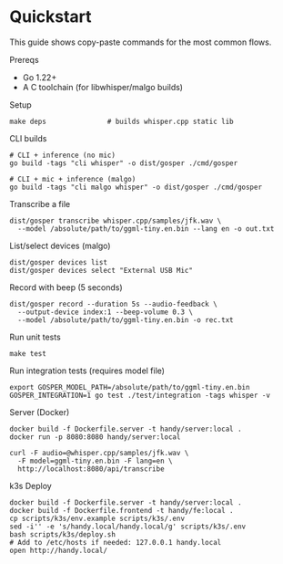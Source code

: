 # Quickstart

This guide shows copy-paste commands for the most common flows.

Prereqs
- Go 1.22+
- A C toolchain (for libwhisper/malgo builds)

Setup
```
make deps               # builds whisper.cpp static lib
```

CLI builds
```
# CLI + inference (no mic)
go build -tags "cli whisper" -o dist/gosper ./cmd/gosper

# CLI + mic + inference (malgo)
go build -tags "cli malgo whisper" -o dist/gosper ./cmd/gosper
```

Transcribe a file
```
dist/gosper transcribe whisper.cpp/samples/jfk.wav \
  --model /absolute/path/to/ggml-tiny.en.bin --lang en -o out.txt
```

List/select devices (malgo)
```
dist/gosper devices list
dist/gosper devices select "External USB Mic"
```

Record with beep (5 seconds)
```
dist/gosper record --duration 5s --audio-feedback \
  --output-device index:1 --beep-volume 0.3 \
  --model /absolute/path/to/ggml-tiny.en.bin -o rec.txt
```

Run unit tests
```
make test
```

Run integration tests (requires model file)
```
export GOSPER_MODEL_PATH=/absolute/path/to/ggml-tiny.en.bin
GOSPER_INTEGRATION=1 go test ./test/integration -tags whisper -v
```

Server (Docker)
```
docker build -f Dockerfile.server -t handy/server:local .
docker run -p 8080:8080 handy/server:local

curl -F audio=@whisper.cpp/samples/jfk.wav \
  -F model=ggml-tiny.en.bin -F lang=en \
  http://localhost:8080/api/transcribe
```

k3s Deploy
```
docker build -f Dockerfile.server -t handy/server:local .
docker build -f Dockerfile.frontend -t handy/fe:local .
cp scripts/k3s/env.example scripts/k3s/.env
sed -i'' -e 's/handy.local/handy.local/g' scripts/k3s/.env
bash scripts/k3s/deploy.sh
# Add to /etc/hosts if needed: 127.0.0.1 handy.local
open http://handy.local/
```

